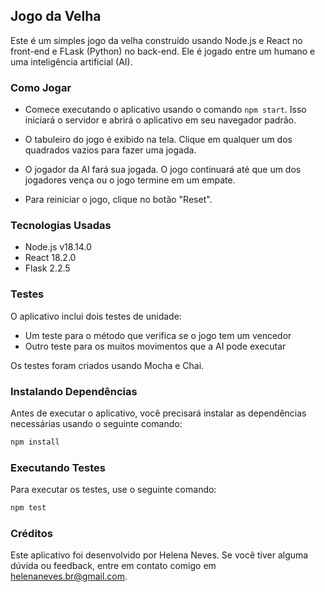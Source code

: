 ## Jogo da Velha

Este é um simples jogo da velha construído usando Node.js e React no front-end e FLask (Python) no back-end.
Ele é jogado entre um humano e uma inteligência artificial (AI).

### Como Jogar

- Comece executando o aplicativo usando o comando `npm start`. Isso iniciará o servidor e abrirá o aplicativo em seu navegador padrão.

- O tabuleiro do jogo é exibido na tela. Clique em qualquer um dos quadrados vazios para fazer uma jogada.

- O jogador da AI fará sua jogada. O jogo continuará até que um dos jogadores vença ou o jogo termine em um empate.

- Para reiniciar o jogo, clique no botão "Reset".

### Tecnologias Usadas

- Node.js v18.14.0
- React 18.2.0
- Flask 2.2.5

### Testes

O aplicativo inclui dois testes de unidade:
- Um teste para o método que verifica se o jogo tem um vencedor
- Outro teste para os muitos movimentos que a AI pode executar

Os testes foram criados usando Mocha e Chai.

### Instalando Dependências

Antes de executar o aplicativo, você precisará instalar as dependências necessárias usando o seguinte comando:

```bash
npm install
```
### Executando Testes

Para executar os testes, use o seguinte comando:
```bash
npm test
```
### Créditos

Este aplicativo foi desenvolvido por Helena Neves. Se você tiver alguma dúvida ou feedback, entre em contato comigo em helenaneves.br@gmail.com.
